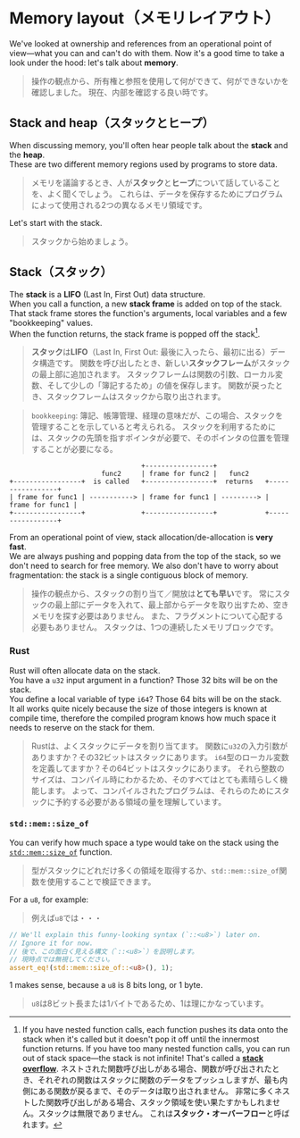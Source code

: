 # Memory layout（メモリレイアウト）

We've looked at ownership and references from an operational point of view—what you can and can't do with them.
Now it's a good time to take a look under the hood: let's talk about **memory**.

> 操作の観点から、所有権と参照を使用して何ができて、何ができないかを確認しました。
> 現在、内部を確認する良い時です。

## Stack and heap（スタックとヒープ）

When discussing memory, you'll often hear people talk about the **stack** and the **heap**.\
These are two different memory regions used by programs to store data.

> メモリを議論するとき、人が**スタック**と**ヒープ**について話していることを、よく聞くでしょう。
> これらは、データを保存するためにプログラムによって使用される2つの異なるメモリ領域です。

Let's start with the stack.

> スタックから始めましょう。

## Stack（スタック）

The **stack** is a **LIFO** (Last In, First Out) data structure.\
When you call a function, a new **stack frame** is added on top of the stack. That stack frame stores
the function's arguments, local variables and a few "bookkeeping" values.\
When the function returns, the stack frame is popped off the stack[^stack-overflow].

> **スタック**は**LIFO**（Last In, First Out: 最後に入ったら、最初に出る）データ構造です。
> 関数を呼び出したとき、新しい**スタックフレーム**がスタックの最上部に追加されます。
> スタックフレームは関数の引数、ローカル変数、そして少しの「簿記するため」の値を保存します。
> 関数が戻ったとき、スタックフレームはスタックから取り出されます。

> `bookkeeping`: 簿記、帳簿管理、経理の意味だが、この場合、スタックを管理することを示していると考えられる。
> スタックを利用するためには、スタックの先頭を指すポインタが必要で、そのポインタの位置を管理することが必要になる。

```text
                                 +-----------------+
                       func2     | frame for func2 |   func2
+-----------------+  is called   +-----------------+  returns   +-----------------+
| frame for func1 | -----------> | frame for func1 | ---------> | frame for func1 |
+-----------------+              +-----------------+            +-----------------+
```

From an operational point of view, stack allocation/de-allocation is **very fast**.\
We are always pushing and popping data from the top of the stack, so we don't need to search for free memory.
We also don't have to worry about fragmentation: the stack is a single contiguous block of memory.

> 操作の観点から、スタックの割り当て／開放は**とても早い**です。
> 常にスタックの最上部にデータを入れて、最上部からデータを取り出すため、空きメモリを探す必要はありません。
> また、フラグメントについて心配する必要もありません。
> スタックは、1つの連続したメモリブロックです。

### Rust

Rust will often allocate data on the stack.\
You have a `u32` input argument in a function? Those 32 bits will be on the stack.\
You define a local variable of type `i64`? Those 64 bits will be on the stack.\
It all works quite nicely because the size of those integers is known at compile time, therefore
the compiled program knows how much space it needs to reserve on the stack for them.

> Rustは、よくスタックにデータを割り当てます。
> 関数に`u32`の入力引数がありますか？その32ビットはスタックにあります。
> `i64`型のローカル変数を定義してますか？その64ビットはスタックにあります。
> それら整数のサイズは、コンパイル時にわかるため、そのすべてはとても素晴らしく機能します。
> よって、コンパイルされたプログラムは、それらのためにスタックに予約する必要がある領域の量を理解しています。

### `std::mem::size_of`

You can verify how much space a type would take on the stack
using the [`std::mem::size_of`](https://doc.rust-lang.org/std/mem/fn.size_of.html) function.

> 型がスタックにどれだけ多くの領域を取得するか、`std::mem::size_of`関数を使用することで検証できます。

For a `u8`, for example:

> 例えば`u8`では・・・

```rust
// We'll explain this funny-looking syntax (`::<u8>`) later on.
// Ignore it for now.
// 後で、この面白く見える構文（`::<u8>`）を説明します。
// 現時点では無視してください。
assert_eq!(std::mem::size_of::<u8>(), 1);
```

1 makes sense, because a `u8` is 8 bits long, or 1 byte.

> `u8`は8ビット長または1バイトであるため、1は理にかなっています。

[^stack-overflow]: If you have nested function calls, each function pushes its data onto the stack when it's called but
it doesn't pop it off until the innermost function returns.
If you have too many nested function calls, you can run out of stack space—the stack is not infinite!
That's called a [**stack overflow**](https://en.wikipedia.org/wiki/Stack_overflow).
ネストされた関数呼び出しがある場合、関数が呼び出されたとき、それぞれの関数はスタックに関数のデータをプッシュしますが、最も内側にある関数が戻るまで、そのデータは取り出されません。
非常に多くネストした関数呼び出しがある場合、スタック領域を使い果たすかもしれません。スタックは無限でありません。
これは**スタック・オーバーフロー**と呼ばれます。
